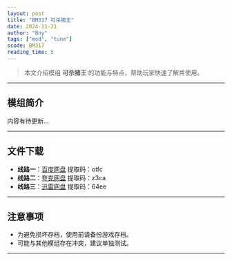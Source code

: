 ```yaml
---
layout: post
title: "BM317 可杀猪王"
date: 2024-11-21
author: "Bny"
tags: ["mod", "tune"]
scode: BM317
reading_time: 5
---
```


> 本文介绍模组 **可杀猪王** 的功能与特点，帮助玩家快速了解并使用。

---

## 模组简介

内容有待更新...

---


## 文件下载
- **线路一**：[百度网盘](https://pan.baidu.com/s/1KK1V1p4hKwiAY-FcTrm_tA?pwd=otfc)  提取码：otfc  
- **线路二**：[夸克网盘](https://pan.quark.cn/s/f062bd45bf40?pwd=z3ca)  提取码：z3ca  
- **线路三**：[迅雷网盘](https://pan.xunlei.com/s/VOCCbTmDYFm0kbgZrla5Haz5A1?pwd=64ee)  提取码：64ee  

---

## 注意事项
- 为避免损坏存档，使用前请备份游戏存档。
- 可能与其他模组存在冲突，建议单独测试。

---

